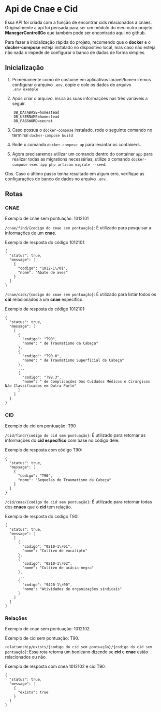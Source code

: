 # Api de Cnae e Cid

Essa API foi criada com a função de encontrar cids relacionados a cnaes. Originalmente a 
api foi pensada para ser um módulo do meu outro projeto **ManegerControllGo** que também 
pode ser encontrado aqui no github.

Para fazer a inicialização rápida do projeto, recomendo que o **docker** e o **docker-compose** 
esteja instalado no dispositivo local, mas caso não esteja não nada o impede de configurar o 
banco de dados de forma simples.


## Inicialização

1. Primeiramente como de costume em aplicativos laravel/lumen iremos configurar 
o arquivo `.env`, copie e cole os dados do arquivo `.env.exemple`

   
2. Após criar o arquivo, insira às suas informações nas três variáveis a seguir.

```
    DB_DATABASE=homestead
    DB_USERNAME=homestead
    DB_PASSWORD=secret
```

3. Caso possua o `docker-compose` instalado, rode o seguinte comando no 
terminal `docker-compose build`


4. Rode o comando `docker-compose up` para levantar os containers.


5. Agora precisaremos utilizar um comando dentro do container `app` para realizar
todas as migrations necessárias, utilize o comando `docker-compose exec app php artisan migrate --seed`.

Obs. Caso o último passo tenha resultado em algum erro, verifique as configurações 
do banco de dados no arquivo `.env`.


## Rotas

### CNAE

Exemplo de cnae sem pontuação: 1012101

`/cnae/find/{codigo do cnae sem pontuação}`: É utilizado para pesquisar a informações
de um **cnae**.

Exemplo de resposta do código 1012101: 

```
{
  "status": true,
  "message": [
    {
      "codigo": "1012-1\/01",
      "nome": "Abate de aves"
    }
  ]
}
```

`/cnae/cids/{codigo do cnae sem pontuação}`: É utilizado para listar todos os 
**cid** relacionados a um **cnae** especifico.

Exemplo de resposta do código 1012101:

```
{
  "status": true,
  "message": [
    [
      {
        "codigo": "T90",
        "nome": " de Traumatismo da Cabeça"
      },
      {
        "codigo": "T90.0",
        "nome": " de Traumatismo Superficial da Cabeça"
      },
      ...
      {
        "codigo": "T98.3",
        "nome": " de Complicações Dos Cuidados Médicos e Cirúrgicos Não Classificados em Outra Parte"
      }
    ]
  ]
}
```



### CID

Exemplo de cid em pontuação: T90 

`/cid/find/{codigo do cid sem pontuação}`: É utilizado para retornar as informações
do **cid específico** com base no código dele.

Exemplo de resposta com código T90:

```
{
  "status": true,
  "message": [
    {
      "codigo": "T90",
      "nome": "Sequelas de Traumatismo da Cabeça"
    }
  ]
}
```



`/cid/cnae/{codigo do cid sem pontuação}`: É utilizado para retornar todas dos
**cnaes** que o **cid** tem relação.

Exemplo de resposta do codigo T90:

```
{
  "status": true,
  "message": [
    [
      {
        "codigo": "0210-1\/01",
        "nome": "Cultivo de eucalipto"
      },
      {
        "codigo": "0210-1\/02",
        "nome": "Cultivo de acácia-negra"
      },
      ...
      {
        "codigo": "9420-1\/00",
        "nome": "Atividades de organizações sindicais"
      }
    ]
  ]
}
```

### Relações

Exemplo de cnae sem pontuação: 1012102.

Exemplo de cid sem pontuação: T90.

`relationship/exists/{codigo do cid sem pontuação}/{codigo do cid sem pontuação}`: Essa rota retorna 
um booleano dizendo se **cid** e **cnae** estão relacionados ou não.  

Exemplo de resposta com cnea 1012102 e cid T90.

```
{
  "status": true,
  "message": [
    {
      "exists": true
    }
  ]
}
```












